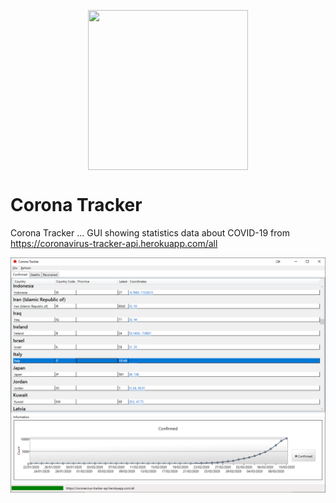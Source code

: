 <p align="center"><img width="256" height="256" src="https://github.com/kraugug/CoronaTracker/blob/master/CoronaTracker/Corona Virus.ico" align="center"/></p>



# Corona Tracker
Corona Tracker ... GUI showing statistics data about COVID-19 from https://coronavirus-tracker-api.herokuapp.com/all

<p align="center"><img src="https://github.com/kraugug/CoronaTracker/blob/master/Screenshot.png" align="center"/></p>
